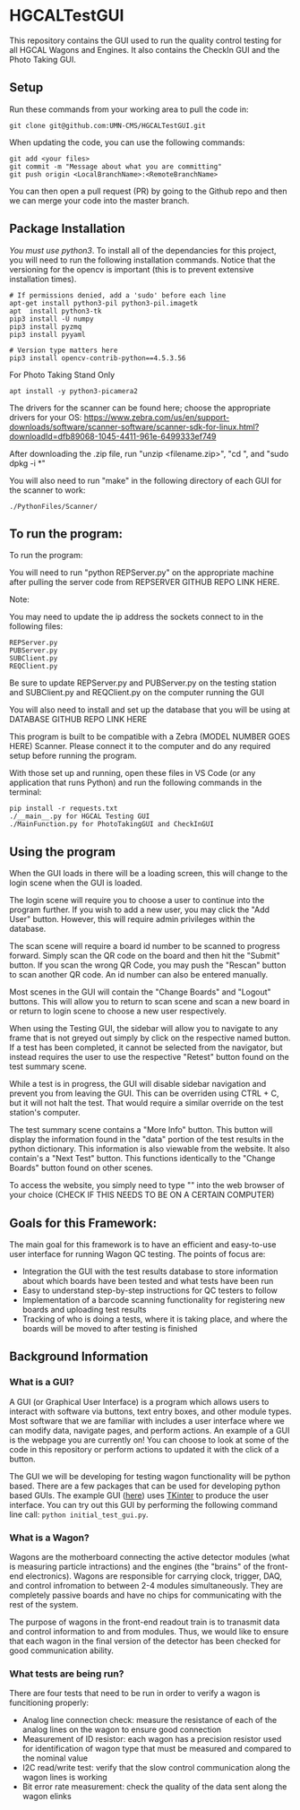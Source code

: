 


# HGCALTestGUI

This repository contains the GUI used to run the quality control testing for all HGCAL Wagons and Engines.
It also contains the CheckIn GUI and the Photo Taking GUI.

## Setup 

Run these commands from your working area to pull the code in:

    git clone git@github.com:UMN-CMS/HGCALTestGUI.git
    
When updating the code, you can use the following commands:
    
    git add <your files>
    git commit -m "Message about what you are committing"
    git push origin <LocalBranchName>:<RemoteBranchName>
    
You can then open a pull request (PR) by going to the Github repo and then we can merge your code into the master branch. 

## Package Installation
_You must use python3_. To install all of the dependancies for this project, you will need to run the following installation commands. Notice that the versioning for the opencv is important (this is to prevent extensive installation times). 
```
# If permissions denied, add a 'sudo' before each line
apt-get install python3-pil python3-pil.imagetk
apt  install python3-tk
pip3 install -U numpy
pip3 install pyzmq
pip3 install pyyaml

# Version type matters here
pip3 install opencv-contrib-python==4.5.3.56 
```
For Photo Taking Stand Only
```
apt install -y python3-picamera2
```
The drivers for the scanner can be found here; choose the appropriate drivers for your OS:
https://www.zebra.com/us/en/support-downloads/software/scanner-software/scanner-sdk-for-linux.html?downloadId=dfb89068-1045-4411-961e-6499333ef749

After downloading the .zip file, run "unzip <filename.zip>", "cd <filename>", and "sudo dpkg -i *"

You will also need to run "make" in the following directory of each GUI for the scanner to work:
```
./PythonFiles/Scanner/
```

## To run the program:

To run the program:

You will need to run "python REPServer.py" on the appropriate machine after pulling the server code from REPSERVER GITHUB REPO LINK HERE.

Note:


You may need to update the ip address the sockets connect to in the following files:

```
REPServer.py
PUBServer.py
SUBClient.py
REQClient.py

``` 
Be sure to update REPServer.py and PUBServer.py on the testing station and SUBClient.py and REQClient.py on the computer running the GUI

You will also need to install and set up the database that you will be using at DATABASE GITHUB REPO LINK HERE

This program is built to be compatible with a Zebra (MODEL NUMBER GOES HERE) Scanner. Please connect it to the computer and do any required setup before running the program. 

With those set up and running, open these files in VS Code (or any application that runs Python) and run the following commands in the terminal:

```
pip install -r requests.txt
./__main__.py for HGCAL Testing GUI
./MainFunction.py for PhotoTakingGUI and CheckInGUI

```
## Using the program

When the GUI loads in there will be a loading screen, this will change to the login scene when the GUI is loaded.

The login scene will require you to choose a user to continue into the program further. If you wish to add a new user, you may click the "Add User" button. However, this will require admin privileges within the database.

The scan scene will require a board id number to be scanned to progress forward. Simply scan the QR code on the board and then hit the "Submit" button. If you scan the wrong QR Code, you may push the "Rescan" button to scan another QR code. An id number can also be entered manually.
 
Most scenes in the GUI will contain the "Change Boards" and "Logout" buttons. This will allow you to return to scan scene and scan a new board in or return to login scene to choose a new user respectively.

When using the Testing GUI, the sidebar will allow you to navigate to any frame that is not greyed out simply by click on the respective named button. If a test has been completed, it cannot be selected from the navigator, but instead requires the user to use the respective "Retest" button found on the test summary scene.

While a test is in progress, the GUI will disable sidebar navigation and prevent you from leaving the GUI. This can be overriden using CTRL + C, but it will not halt the test. That would require a similar override on the test station's computer.

The test summary scene contains a "More Info" button. This button will display the information found in the "data" portion of the test results in the python dictionary. This information is also viewable from the website. It also contain's a "Next Test" button. This functions identically to the "Change Boards" button found on other scenes.

To access the website, you simply need to type "" into the web browser of your choice (CHECK IF THIS NEEDS TO BE ON A CERTAIN COMPUTER)
 

## Goals for this Framework:

The main goal for this framework is to have an efficient and easy-to-use user interface for running Wagon QC testing. The points of focus are:
- Integration the GUI with the test results database to store information about which boards have been tested and what tests have been run
- Easy to understand step-by-step instructions for QC testers to follow
- Implementation of a barcode scanning functionality for registering new boards and uploading test results
- Tracking of who is doing a tests, where it is taking place, and where the boards will be moved to after testing is finished

## Background Information

### What is a GUI?

A GUI (or Graphical User Interface) is a program which allows users to interact with software via buttons, text entry boxes, and other module types. Most software that we are familiar with includes a user interface where we can modify data, navigate pages, and perform actions. An example of a GUI is the webpage you are currently on! You can choose to look at some of the code in this repository or perform actions to updated it with the click of a button. 

The GUI we will be developing for testing wagon functionality will be python based. There are a few packages that can be used for developing python based GUIs. The example GUI ([here](gui/initial_test_gui.py)) uses [TKinter](https://docs.python.org/3/library/tkinter.html) to produce the user interface. You can try out this GUI by performing the following command line call: `python initial_test_gui.py`.

### What is a Wagon?

Wagons are the motherboard connecting the active detector modules (what is measuring particle intractions) and the engines (the "brains" of the front-end electronics). Wagons are responsible for carrying clock, trigger, DAQ, and control infromation to between 2-4 modules simultaneously. They are completely passive boards and have no chips for communicating with the rest of the system. 

The purpose of wagons in the front-end readout train is to tranasmit data and control information to and from modules. Thus, we would like to ensure that each wagon in the final version of the detector has been checked for good communication ability.

### What tests are being run?

There are four tests that need to be run in order to verify a wagon is funcitioning properly:

- Analog line connection check: measure the resistance of each of the analog lines on the wagon to ensure good connection
- Measurement of ID resistor: each wagon has a precision resistor used for identification of wagon type that must be measured and compared to the nominal value
- I2C read/write test: verify that the slow control communication along the wagon lines is working
- Bit error rate measurement: check the quality of the data sent along the wagon elinks
